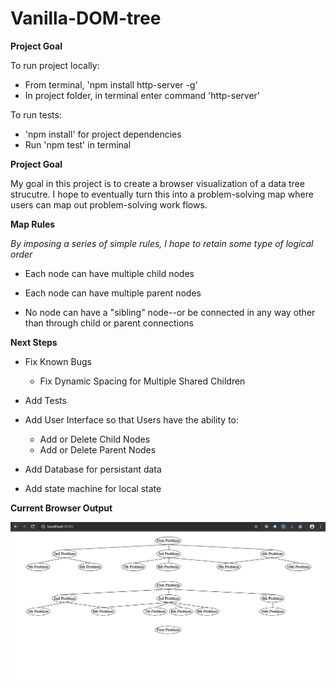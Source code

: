 # Vanilla-DOM-tree

**Project Goal**

To run project locally:

* From terminal, 'npm install http-server -g'
* In project folder, in terminal enter command 'http-server'

To run tests:

* 'npm install' for project dependencies
* Run 'npm test' in terminal

**Project Goal**

My goal in this project is to create a browser visualization of a data tree strucutre.  I hope to eventually turn this into a problem-solving map where users can map out problem-solving work flows.


**Map Rules**

*By imposing a series of simple rules, I hope to retain some type of logical order*

* Each node can have multiple child nodes

* Each node can have multiple parent nodes

* No node can have a "sibling" node--or be connected in any way other than through child or parent connections


**Next Steps**

* Fix Known Bugs
  * Fix Dynamic Spacing for Multiple Shared Children

* Add Tests

* Add User Interface so that Users have the ability to:
  * Add or Delete Child Nodes
  * Add or Delete Parent Nodes

* Add Database for persistant data

* Add state machine for local state


**Current Browser Output**

![](/Current_Output.png?raw=true "Title")
